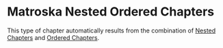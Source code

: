 # Matroska Nested Ordered Chapters
This type of chapter automatically results from the combination of [Nested Chapters](NestedChapters.md) and [Ordered Chapters](OrderedChapters.md).